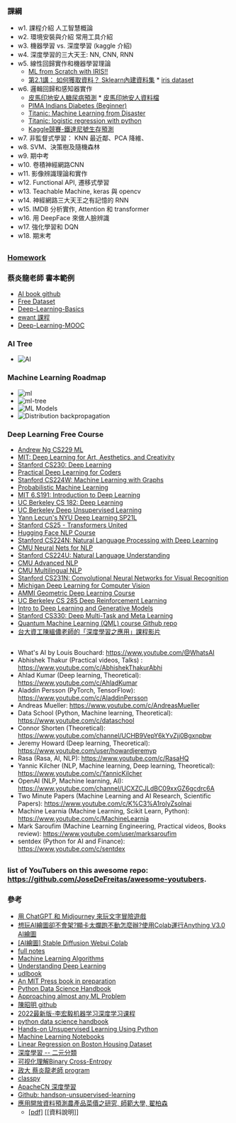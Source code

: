 ### 課綱
* w1. 課程介紹 人工智慧概論
* w2. 環境安裝與介紹 常用工具介紹
* w3. 機器學習 vs. 深度學習 (kaggle 介紹)
* w4. 深度學習的三大天王: NN, CNN, RNN
* w5. 線性回歸實作和機器學習理論
    * [ML from Scratch with IRIS!!](https://www.kaggle.com/code/ash316/ml-from-scratch-with-iris)
    * [第2.1講： 如何獲取資料？ Sklearn內建資料集](https://medium.com/jameslearningnote/%E8%B3%87%E6%96%99%E5%88%86%E6%9E%90-%E6%A9%9F%E5%99%A8%E5%AD%B8%E7%BF%92-%E7%AC%AC2-1%E8%AC%9B-%E5%A6%82%E4%BD%95%E7%8D%B2%E5%8F%96%E8%B3%87%E6%96%99-sklearn%E5%85%A7%E5%BB%BA%E8%B3%87%E6%96%99%E9%9B%86-baa8f027ed7b)
          * [iris dataset](https://www.kaggle.com/code/ash316/ml-from-scratch-with-iris/input)
* w6. 邏輯回歸和感知器實作
    * [皮馬印地安人糖尿病預測](https://github.com/jumbokh/csu1112-class/blob/main/class/pima-indians-diabetes-beginner.ipynb)
          * [皮馬印地安人資料檔](https://github.com/jumbokh/csu1112-class/blob/main/class/diabetes.csv)
    * [PIMA Indians Diabetes (Beginner)](https://www.kaggle.com/code/rishpande/pima-indians-diabetes-beginner)
    * [Titanic:  Machine Learning from Disaster](https://www.kaggle.com/c/titanic)
    * [Titanic: logistic regression with python](https://www.kaggle.com/code/mnassrib/titanic-logistic-regression-with-python)
    * [Kaggle競賽-鐵達尼號生存預測](https://medium.com/jameslearningnote/%E8%B3%87%E6%96%99%E5%88%86%E6%9E%90-%E6%A9%9F%E5%99%A8%E5%AD%B8%E7%BF%92-%E7%AC%AC4-1%E8%AC%9B-kaggle%E7%AB%B6%E8%B3%BD-%E9%90%B5%E9%81%94%E5%B0%BC%E8%99%9F%E7%94%9F%E5%AD%98%E9%A0%90%E6%B8%AC-%E5%89%8D16-%E6%8E%92%E5%90%8D-a8842fea7077)
* w7. 非監督式學習： KNN 最近鄰、PCA 降維、
* w8. SVM、決策樹及隨機森林
* w9. 期中考
* w10. 卷積神經網路CNN
* w11. 影像辨識理論和實作
* w12. Functional API, 遷移式學習
* w13. Teachable Machine, keras 與 opencv
* w14. 神經網路三大天王之有記憶的 RNN
* w15. IMDB 分析實作, Attention 和 transformer
* w16. 用 DeepFace 來做人臉辨識
* w17. 強化學習和 DQN
* w18. 期末考
##
### [Homework](https://github.com/jumbokh/csu1112-class/blob/main/Homework.md)
### 蔡炎龍老師 書本範例
* [AI book github](https://nbviewer.org/github/yenlung/Python-AI-Book/tree/main/)
* [Free Dataset](https://github.com/jumbokh/csu1112-class/blob/main/index/FreeDataset.md)
* [Deep-Learning-Basics](https://github.com/yenlung/Deep-Learning-Basics)
* [ewant 課程](https://www.ewant.org/admin/tool/mooccourse/mnetcourseinfo.php?hostid=10&id=3636)
* [Deep-Learning-MOOC](https://github.com/yenlung/Deep-Learning-MOOC)
### AI Tree
* ![AI](https://github.com/jumbokh/csu1112-class/blob/main/images/AI-Tree.jpg)
### Machine Learning Roadmap
* ![ml](https://github.com/jumbokh/csu1112-class/blob/main/images/ML-Roadmap.jpg)
* ![ml-tree](https://github.com/jumbokh/csu1112-class/blob/main/images/ML-tree.jpg)
* ![ML Models](https://github.com/jumbokh/csu1112-class/blob/main/images/ML-Models.jpg)
* ![Distribution  backpropagation](https://github.com/jumbokh/csu1112-class/blob/main/images/Dbackpro.jpg)
### Deep Learning Free Course
* [Andrew Ng CS229 ML](https://www.youtube.com/playlist?list=PLoROMvodv4rMiGQp3WXShtMGgzqpfVfbU)
* [MIT: Deep Learning for Art, Aesthetics, and Creativity](https://www.youtube.com/playlist?list=PLCpMvp7ftsnIbNwRnQJbDNRqO6qiN3EyH)
* [Stanford CS230: Deep Learning](https://www.youtube.com/playlist?list=PLoROMvodv4rOABXSygHTsbvUz4G_YQhOb)
* [Practical Deep Learning for Coders](https://www.youtube.com/playlist?list=PLfYUBJiXbdtSvpQjSnJJ_PmDQB_VyT5iU)
* [Stanford CS224W: Machine Learning with Graphs](https://www.youtube.com/playlist?list=PLoROMvodv4rPLKxIpqhjhPgdQy7imNkDn)
* [Probabilistic Machine Learning](https://www.youtube.com/playlist?list=PL05umP7R6ij1tHaOFY96m5uX3J21a6yNd)
* [MIT 6.S191: Introduction to Deep Learning](https://www.youtube.com/playlist?list=PLtBw6njQRU-rwp5__7C0oIVt26ZgjG9NI)
* [UC Berkeley CS 182: Deep Learning](https://www.youtube.com/playlist?list=PL_iWQOsE6TfVmKkQHucjPAoRtIJYt8a5A)
* [UC Berkeley Deep Unsupervised Learning](https://www.youtube.com/playlist?list=PLwRJQ4m4UJjPiJP3691u-qWwPGVKzSlNP)
* [Yann Lecun's NYU Deep Learning SP21L](https://www.youtube.com/playlist?list=PLLHTzKZzVU9e6xUfG10TkTWApKSZCzuBI)
* [Stanford CS25 - Transformers United](https://www.youtube.com/playlist?list=PLoROMvodv4rNiJRchCzutFw5ItR_Z27CM)
* [Hugging Face NLP Course](https://www.youtube.com/playlist?list=PLo2EIpI_JMQvWfQndUesu0nPBAtZ9gP1o)
* [Stanford CS224N: Natural Language Processing with Deep Learning](https://www.youtube.com/playlist?list=PLoROMvodv4rOSH4v6133s9LFPRHjEmbmJ)
* [CMU Neural Nets for NLP](https://www.youtube.com/playlist?list=PL8PYTP1V4I8AkaHEJ7lOOrlex-pcxS-XV)
* [ Stanford CS224U: Natural Language Understanding](https://www.youtube.com/playlist?list=PLoROMvodv4rPt5D0zs3YhbWSZA8Q_DyiJ)
* [CMU Advanced NLP](https://www.youtube.com/playlist?list=PL8PYTP1V4I8D0UkqW2fEhgLrnlDW9QK7z)
* [CMU Multilingual NLP](https://www.youtube.com/playlist?list=PL8PYTP1V4I8BhCpzfdKKdd1OnTfLcyZr7)
* [Stanford CS231N: Convolutional Neural Networks for Visual Recognition](https://www.youtube.com/playlist?list=PL3FW7Lu3i5JvHM8ljYj-zLfQRF3EO8sYv)
* [Michigan Deep Learning for Computer Vision](https://www.youtube.com/playlist?list=PL5-TkQAfAZFbzxjBHtzdVCWE0Zbhomg7r)
* [AMMI Geometric Deep Learning Course](https://www.youtube.com/playlist?list=PLn2-dEmQeTfSLXW8yXP4q_Ii58wFdxb3C)
* [UC Berkeley CS 285 Deep Reinforcement Learning](https://www.youtube.com/playlist?list=PL_iWQOsE6TfURIIhCrlt-wj9ByIVpbfGc)
* [Intro to Deep Learning and Generative Models](https://www.youtube.com/playlist?list=PLTKMiZHVd_2KJtIXOW0zFhFfBaJJilH51)
* [Stanford CS330: Deep Multi-Task and Meta Learning](https://www.youtube.com/playlist?list=PLoROMvodv4rMC6zfYmnD7UG3LVvwaITY5)
* [Quantum Machine Learning (QML) course Github repo](https://github.com/theerfan/Q/tree/master/QML%20Course/qiskit_version?fbclid=IwAR2VmebOH3y_VxAKpOj6TUdVh5ryNpg1Ygf5kAjqNtOeBwzJsdvvzK3Orl0)
* [台大資工陳縕儂老師的「深度學習之應用」課程影片](https://www.youtube.com/playlist?list=PLOAQYZPRn2V5yumEV1Wa4JvRiDluf83vn)
##
* What's AI by Louis Bouchard: https://www.youtube.com/@WhatsAI
* Abhishek Thakur (Practical videos, Talks) : https://www.youtube.com/c/AbhishekThakurAbhi
* Ahlad Kumar (Deep learning, Theoretical): https://www.youtube.com/c/AhladKumar
* Aladdin Persson (PyTorch, TensorFlow): https://www.youtube.com/c/AladdinPersson
* Andreas Mueller: https://www.youtube.com/c/AndreasMueller
* Data School (Python, Machine learning, Theoretical): https://www.youtube.com/c/dataschool
* Connor Shorten (Theoretical): https://www.youtube.com/channel/UCHB9VepY6kYvZjj0Bgxnpbw
* Jeremy Howard (Deep learning, Theoretical): https://www.youtube.com/user/howardjeremyp
* Rasa (Rasa, AI, NLP): https://www.youtube.com/c/RasaHQ
* Yannic Kilcher (NLP, Machine learning, Deep learning, Theoretical): https://www.youtube.com/c/YannicKilcher
* OpenAI (NLP, Machine learning, AI): https://www.youtube.com/channel/UCXZCJLdBC09xxGZ6gcdrc6A
* Two Minute Papers (Machine Learning and AI Research, Scientific Papers): https://www.youtube.com/c/K%C3%A1rolyZsolnai
* Machine Learnia (Machine Learning, Scikit Learn, Python): https://www.youtube.com/c/MachineLearnia
* Mark Saroufim (Machine Learning Engineering, Practical videos, Books review): https://www.youtube.com/user/marksaroufim
* sentdex (Python for AI and Finance): https://www.youtube.com/c/sentdex
##
### list of YouTubers on this awesome repo: https://github.com/JoseDeFreitas/awesome-youtubers. 
### 參考
* [用 ChatGPT 和 Midjourney 來玩文字冒險遊戲](https://www.youtube.com/watch?v=A-6c584jxX8)
* [想玩AI繪圖卻不會架?顯卡太爛跑不動怎麼辦?使用Colab運行Anything V3.0 AI繪圖](https://home.gamer.com.tw/artwork.php?sn=5607797)
* [[AI繪圖] Stable Diffusion Webui Colab](https://home.gamer.com.tw/artwork.php?sn=5661358&fbclid=IwAR3PXoyeRK7NYtipGkcicGxPfrABEmCd1erYESVUmZceyTgBw1_KA50zwLE)
* [full notes](https://www.techringe.com/category/free-programming-books/?fbclid=IwAR1q8pRm8PKBkD6OL6iDBdLfGUVkVSRqA4xUZBWCKug8b1AjCCLIlB9cHQw)
* [Machine Learning Algorithms](https://mlu-explain.github.io/?fbclid=IwAR0MeYQJeRfOg1X0jjK96BaOvpStG_MmmRwyElwNypna6nZZBiP8ZhM5k0o)
* [Understanding Deep Learning](https://udlbook.github.io/udlbook/?fbclid=IwAR2FJG4YjseT2e3UKlnk5n3a7teTuMcN1I9u4iA041dwfZoGmmABYVjc3MI)
* [udlbook](https://github.com/udlbook/udlbook)
* [An MIT Press book in preparation](https://www.deeplearningbook.org/lecture_slides.html)
* [Python Data Science Handbook](https://github.com/jakevdp/PythonDataScienceHandbook)
* [Approaching almost any ML Problem](https://github.com/abhishekkrthakur/approachingalmost)
* [陳昭明 github](https://github.com/mc6666/DL_Book)
* [2022最新版-李宏毅机器学习深度学习课程](https://www.bilibili.com/video/BV1m3411p7wD/)
* [python data science handbook](https://github.com/jakevdp/PythonDataScienceHandbook)
* [Hands-on Unsupervised Learning Using Python](https://github.com/aapatel09/handson-unsupervised-learning)
* [Machine Learning Notebooks](https://github.com/ageron/handson-ml2)
* [Linear Regression on Boston Housing Dataset](https://towardsdatascience.com/linear-regression-on-boston-housing-dataset-f409b7e4a155)
* [深度學習 -- 二元分類](https://zhuanlan.zhihu.com/p/62989429)
* [可视化理解Binary Cross-Entropy](https://zhuanlan.zhihu.com/p/89391305)
* [政大 蔡炎龍老師 program](https://github.com/jumbokh/Deep-Learning-Basics)
* [classpy](https://github.com/cylcc06/classpy)
* [ApacheCN 深度學習](https://www.ixyread.com/read/apachecn-dl-zh/SUMMARY.md)
* [Github: handson-unsupervised-learning](https://github.com/aapatel09/handson-unsupervised-learning)
* [應用開放資料預測農產品菜價之研究, 師範大學, 翟柏森](http://nccur.lib.nccu.edu.tw/handle/140.119/118330) 
    * [[pdf]](https://github.com/jumbokh/DataScience_1082/blob/master/data/paper.pdf) [[資料說明]]
